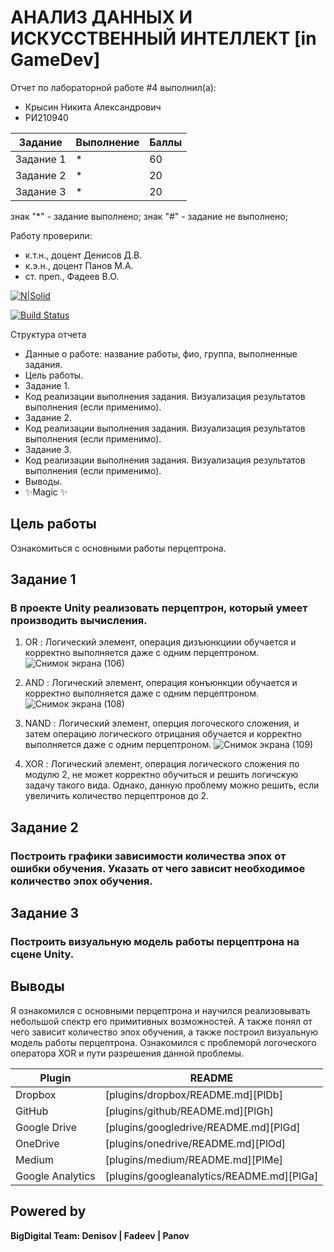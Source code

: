 # АНАЛИЗ ДАННЫХ И ИСКУССТВЕННЫЙ ИНТЕЛЛЕКТ [in GameDev]
Отчет по лабораторной работе #4 выполнил(а):
- Крысин Никита Александрович
- РИ210940

| Задание | Выполнение | Баллы |
| ------ | ------ | ------ |
| Задание 1 | * | 60 |
| Задание 2 | * | 20 |
| Задание 3 | * | 20 |

знак "*" - задание выполнено; знак "#" - задание не выполнено;

Работу проверили:
- к.т.н., доцент Денисов Д.В.
- к.э.н., доцент Панов М.А.
- ст. преп., Фадеев В.О.

[![N|Solid](https://cldup.com/dTxpPi9lDf.thumb.png)](https://nodesource.com/products/nsolid)

[![Build Status](https://travis-ci.org/joemccann/dillinger.svg?branch=master)](https://travis-ci.org/joemccann/dillinger)

Структура отчета

- Данные о работе: название работы, фио, группа, выполненные задания.
- Цель работы.
- Задание 1.
- Код реализации выполнения задания. Визуализация результатов выполнения (если применимо).
- Задание 2.
- Код реализации выполнения задания. Визуализация результатов выполнения (если применимо).
- Задание 3.
- Код реализации выполнения задания. Визуализация результатов выполнения (если применимо).
- Выводы.
- ✨Magic ✨

## Цель работы
Ознакомиться с основными работы перцептрона.

## Задание 1
### В проекте Unity реализовать перцептрон, который умеет производить вычисления.

1) OR : Логический элемент, операция дизъюнкциии обучается и корректно выполняется даже с одним перцептроном.
![Снимок экрана (106)](https://user-images.githubusercontent.com/114180894/204085538-5df4a945-6822-4d77-a16f-616299e8f13c.png)

2) AND : Логический элемент, операция конъюнкции обучается и корректно выполняется даже с одним перцептроном.
![Снимок экрана (108)](https://user-images.githubusercontent.com/114180894/204086344-6b2da6be-78c9-4b2f-a1bf-e80afe407e15.png)

3) NAND : Логический элемент, оперция логоческого сложения, и затем операцию логического отрицания обучается и корректно выполняется даже с одним перцептроном.
![Снимок экрана (109)](https://user-images.githubusercontent.com/114180894/204086446-076ee312-0b45-4589-8d03-c1a587c20f4d.png)

4) XOR : Логический элемент, операция логического сложения по модулю  2, не может корректно обучиться и решить логичскую задачу такого вида. Однако, данную проблему можно решить, если увеличить количество перцептронов до 2. 

## Задание 2
### Построить графики зависимости количества эпох от ошибки обучения. Указать от чего зависит необходимое количество эпох обучения. 


## Задание 3
### Построить визуальную модель работы перцептрона на сцене Unity.

## Выводы
Я ознакомился с основными перцептрона и научился реализовывать небольшой спектр его примитивных возможностей. А также понял от чего зависит количество эпох обучения, а также построил визуальную модель работы перцептрона. Ознакомился с проблеморй логоческого оператора XOR и пути разрешения данной проблемы. 

| Plugin | README |
| ------ | ------ |
| Dropbox | [plugins/dropbox/README.md][PlDb] |
| GitHub | [plugins/github/README.md][PlGh] |
| Google Drive | [plugins/googledrive/README.md][PlGd] |
| OneDrive | [plugins/onedrive/README.md][PlOd] |
| Medium | [plugins/medium/README.md][PlMe] |
| Google Analytics | [plugins/googleanalytics/README.md][PlGa] |

## Powered by

**BigDigital Team: Denisov | Fadeev | Panov**
